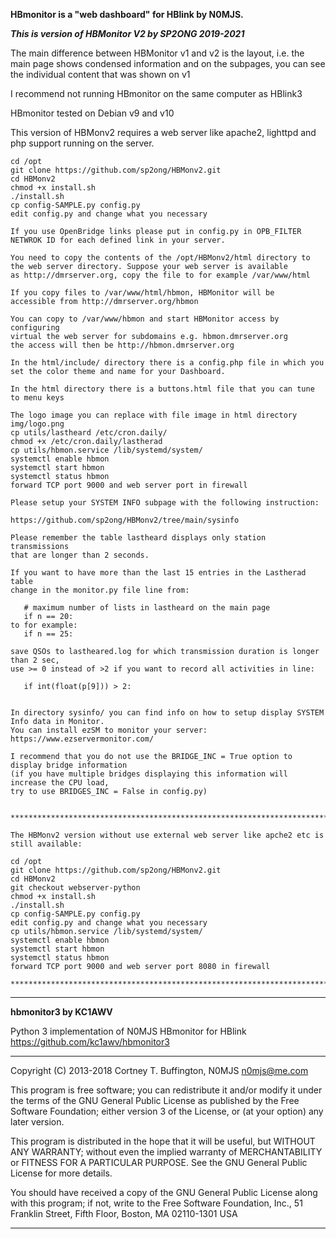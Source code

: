 **HBmonitor is a "web dashboard" for HBlink by N0MJS.**

***This is version of HBMonitor V2 by SP2ONG 2019-2021***

The main difference between HBMonitor v1 and v2 is the layout, i.e. the main page shows condensed 
information and on the subpages, you can see the individual content that was shown on v1

I recommend not running HBmonitor on the same computer as HBlink3

HBmonitor tested on Debian v9 and v10

This version of HBMonv2 requires a web server like apache2, lighttpd and 
php support running on the server. 


    cd /opt
    git clone https://github.com/sp2ong/HBMonv2.git
    cd HBMonv2
    chmod +x install.sh
    ./install.sh
    cp config-SAMPLE.py config.py
    edit config.py and change what you necessary

    If you use OpenBridge links please put in config.py in OPB_FILTER 
    NETWROK ID for each defined link in your server.  

    You need to copy the contents of the /opt/HBMonv2/html directory to 
    the web server directory. Suppose your web server is available 
    as http://dmrserver.org, copy the file to for example /var/www/html

    If you copy files to /var/www/html/hbmon, HBMonitor will be 
    accessible from http://dmrserver.org/hbmon

    You can copy to /var/www/hbmon and start HBMonitor access by configuring 
    virtual the web server for subdomains e.g. hbmon.dmrserver.org 
    the access will then be http://hbmon.dmrserver.org 

    In the html/include/ directory there is a config.php file in which you 
    set the color theme and name for your Dashboard. 

    In the html directory there is a buttons.html file that you can tune to menu keys 
    
    The logo image you can replace with file image in html directory  img/logo.png
    cp utils/lastheard /etc/cron.daily/
    chmod +x /etc/cron.daily/lastherad
    cp utils/hbmon.service /lib/systemd/system/
    systemctl enable hbmon
    systemctl start hbmon
    systemctl status hbmon
    forward TCP port 9000 and web server port in firewall
    
    Please setup your SYSTEM INFO subpage with the following instruction:
    
    https://github.com/sp2ong/HBMonv2/tree/main/sysinfo
    
    Please remember the table lastheard displays only station transmissions 
    that are longer than 2 seconds.

    If you want to have more than the last 15 entries in the Lastherad table
    change in the monitor.py file line from:
    
       # maximum number of lists in lastheard on the main page 
       if n == 20:
    to for example:
       if n == 25:
    
    save QSOs to lastheared.log for which transmission duration is longer than 2 sec, 
    use >= 0 instead of >2 if you want to record all activities in line:
    
       if int(float(p[9])) > 2:    
    
    
    In directory sysinfo/ you can find info on how to setup display SYSTEM Info data in Monitor.
    You can install ezSM to monitor your server: https://www.ezservermonitor.com/

    I recommend that you do not use the BRIDGE_INC = True option to display bridge information 
    (if you have multiple bridges displaying this information will increase the CPU load, 
    try to use BRIDGES_INC = False in config.py) 
    
    
    ***************************************************************************************
    
    The HBMonv2 version without use external web server like apche2 etc is still available:
    
    cd /opt
    git clone https://github.com/sp2ong/HBMonv2.git
    cd HBMonv2
    git checkout webserver-python
    chmod +x install.sh
    ./install.sh
    cp config-SAMPLE.py config.py
    edit config.py and change what you necessary
    cp utils/hbmon.service /lib/systemd/system/
    systemctl enable hbmon
    systemctl start hbmon
    systemctl status hbmon
    forward TCP port 9000 and web server port 8080 in firewall
    
    *****************************************************************************************

---

**hbmonitor3 by KC1AWV**

Python 3 implementation of N0MJS HBmonitor for HBlink https://github.com/kc1awv/hbmonitor3 

---

Copyright (C) 2013-2018  Cortney T. Buffington, N0MJS <n0mjs@me.com>

This program is free software; you can redistribute it and/or modify it under the terms of the GNU General Public License as published by the Free Software Foundation; either version 3 of 
the License, or (at your option) any later version.

This program is distributed in the hope that it will be useful, but WITHOUT ANY WARRANTY; without even the implied warranty of MERCHANTABILITY or FITNESS FOR A PARTICULAR PURPOSE. See the 
GNU General Public License for more details.

You should have received a copy of the GNU General Public License along with this program; if not, write to the Free Software Foundation, Inc., 51 Franklin Street, Fifth Floor, Boston, MA 
02110-1301  USA

---

